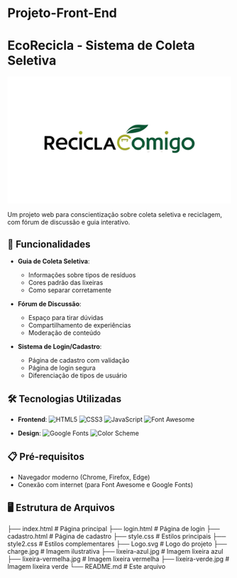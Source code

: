 # Projeto-Front-End

# EcoRecicla - Sistema de Coleta Seletiva

![Logo do Projeto](Logo.svg)

Um projeto web para conscientização sobre coleta seletiva e reciclagem, com fórum de discussão e guia interativo.

## 🚀 Funcionalidades

- **Guia de Coleta Seletiva**:
  - Informações sobre tipos de resíduos
  - Cores padrão das lixeiras
  - Como separar corretamente

- **Fórum de Discussão**:
  - Espaço para tirar dúvidas
  - Compartilhamento de experiências
  - Moderação de conteúdo

- **Sistema de Login/Cadastro**:
  - Página de cadastro com validação
  - Página de login segura
  - Diferenciação de tipos de usuário

## 🛠 Tecnologias Utilizadas

- **Frontend**:
  ![HTML5](https://img.shields.io/badge/-HTML5-E34F26?style=flat-square&logo=html5&logoColor=white)
  ![CSS3](https://img.shields.io/badge/-CSS3-1572B6?style=flat-square&logo=css3)
  ![JavaScript](https://img.shields.io/badge/-JavaScript-F7DF1E?style=flat-square&logo=javascript&logoColor=black)
  ![Font Awesome](https://img.shields.io/badge/-Font%20Awesome-528DD7?style=flat-square&logo=font-awesome&logoColor=white)

- **Design**:
  ![Google Fonts](https://img.shields.io/badge/-Google%20Fonts-4285F4?style=flat-square&logo=google-fonts&logoColor=white)
  ![Color Scheme](https://img.shields.io/badge/-Paleta%20de%20Cores-1D361F-859B48?style=flat-square)

## 📋 Pré-requisitos

- Navegador moderno (Chrome, Firefox, Edge)
- Conexão com internet (para Font Awesome e Google Fonts)

## 🖥 Estrutura de Arquivos
├── index.html # Página principal
├── login.html # Página de login
├── cadastro.html # Página de cadastro
├── style.css # Estilos principais
├── style2.css # Estilos complementares
├── Logo.svg # Logo do projeto
├── charge.jpg # Imagem ilustrativa
├── lixeira-azul.jpg # Imagem lixeira azul
├── lixeira-vermelha.jpg # Imagem lixeira vermelha
├── lixeira-verde.jpg # Imagem lixeira verde
└── README.md # Este arquivo
